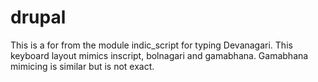 # drupal
This is a for from the module indic_script for typing Devanagari. This keyboard layout mimics inscript, bolnagari and gamabhana. Gamabhana mimicing is similar but is not exact.